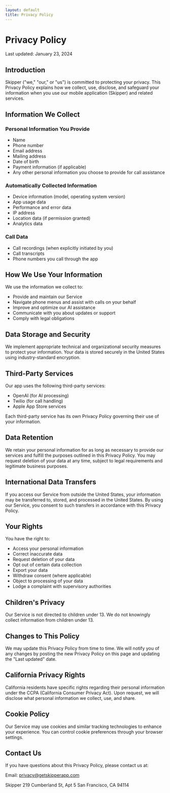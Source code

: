 ```yaml
---
layout: default
title: Privacy Policy
---
```


# Privacy Policy

Last updated: January 23, 2024

## Introduction

Skipper ("we," "our," or "us") is committed to protecting your privacy. This Privacy Policy explains how we collect, use, disclose, and safeguard your information when you use our mobile application (Skipper) and related services.

## Information We Collect

### Personal Information You Provide
- Name
- Phone number
- Email address
- Mailing address
- Date of birth
- Payment information (if applicable)
- Any other personal information you choose to provide for call assistance

### Automatically Collected Information
- Device information (model, operating system version)
- App usage data
- Performance and error data
- IP address
- Location data (if permission granted)
- Analytics data

### Call Data
- Call recordings (when explicitly initiated by you)
- Call transcripts
- Phone numbers you call through the app

## How We Use Your Information

We use the information we collect to:
- Provide and maintain our Service
- Navigate phone menus and assist with calls on your behalf
- Improve and optimize our AI assistance
- Communicate with you about updates or support
- Comply with legal obligations

## Data Storage and Security

We implement appropriate technical and organizational security measures to protect your information. Your data is stored securely in the United States using industry-standard encryption.

## Third-Party Services

Our app uses the following third-party services:
- OpenAI (for AI processing)
- Twilio (for call handling)
- Apple App Store services

Each third-party service has its own Privacy Policy governing their use of your information.

## Data Retention

We retain your personal information for as long as necessary to provide our services and fulfill the purposes outlined in this Privacy Policy. You may request deletion of your data at any time, subject to legal requirements and legitimate business purposes.

## International Data Transfers

If you access our Service from outside the United States, your information may be transferred to, stored, and processed in the United States. By using our Service, you consent to such transfers in accordance with this Privacy Policy.

## Your Rights

You have the right to:
- Access your personal information
- Correct inaccurate data
- Request deletion of your data
- Opt out of certain data collection
- Export your data
- Withdraw consent (where applicable)
- Object to processing of your data
- Lodge a complaint with supervisory authorities

## Children's Privacy

Our Service is not directed to children under 13. We do not knowingly collect information from children under 13.

## Changes to This Policy

We may update this Privacy Policy from time to time. We will notify you of any changes by posting the new Privacy Policy on this page and updating the "Last updated" date.

## California Privacy Rights

California residents have specific rights regarding their personal information under the CCPA (California Consumer Privacy Act). Upon request, we will disclose what personal information we collect, use, and share.

## Cookie Policy

Our Service may use cookies and similar tracking technologies to enhance your experience. You can control cookie preferences through your browser settings.

## Contact Us

If you have questions about this Privacy Policy, please contact us at:

Email: privacy@getskipperapp.com

Skipper
219 Cumberland St, Apt 5
San Francisco, CA 94114